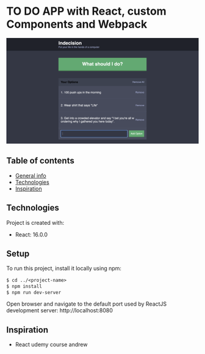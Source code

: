 # TO DO APP with React, custom Components and Webpack


<p align="center"><img  src="readme/app_pic1.png"></p>


## Table of contents
* [General info](#general-info)
* [Technologies](#technologies)
* [Inspiration](#inspiration)

## Technologies
Project is created with:
* React: 16.0.0

## Setup
To run this project, install it locally using npm:

```
$ cd ../<project-name>
$ npm install
$ npm run dev-server
```

Open browser and navigate to the default port used by ReactJS development server: http://localhost:8080

## Inspiration
* React udemy course andrew
